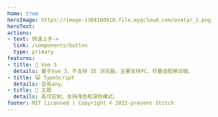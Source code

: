 ```yaml
---
home: true
heroImage: https://image-1304160910.file.myqcloud.com/avatar_2.png
heroText: 
actions:
- text: 快速上手->
  link: /components/button
  type: primary
features:
- title: 🚀 Vue 3
  details: 基于Vue 3，不支持 IE 浏览器，主要支持PC，尽量适配移动端。
- title: 😺 TypeScript
  details: 没有any。
- title: 🎄 主题
  details: 高可定制，支持浅色和深色模式。
footer: MIT Licensed | Copyright © 2022-present Stitch
---
```

